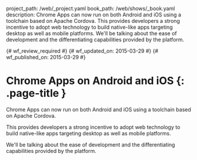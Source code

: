 project_path: /web/_project.yaml
book_path: /web/shows/_book.yaml
description: Chrome Apps can now run on both Android and iOS using a toolchain based on Apache Cordova.  This provides developers a strong incentive to adopt web technology to build native-like apps targeting desktop as well as mobile platforms.  We'll be talking about the ease of development and the differentiating capabilities provided by the platform.

{# wf_review_required #}
{# wf_updated_on: 2015-03-29 #}
{# wf_published_on: 2015-03-29 #}

# Chrome Apps on Android and iOS {: .page-title }

Chrome Apps can now run on both Android and iOS using a toolchain based on Apache Cordova. 

This provides developers a strong incentive to adopt web technology to build native-like apps targeting desktop as well as mobile platforms. 

We'll be talking about the ease of development and the differentiating capabilities provided by the platform.
